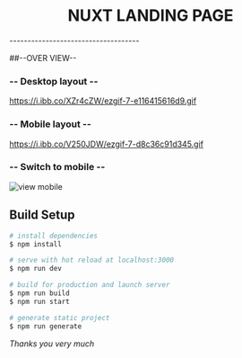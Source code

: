 <h1 align="center">NUXT LANDING PAGE</h1>
<span align="center">------------------------------------</span>

##--OVER VIEW--
### -- Desktop layout --

https://i.ibb.co/XZr4cZW/ezgif-7-e116415616d9.gif

### -- Mobile layout --
https://i.ibb.co/V250JDW/ezgif-7-d8c36c91d345.gif

### -- Switch to mobile --

![view mobile](https://i.ibb.co/vzq1jZr/header.png)


## Build Setup

```bash
# install dependencies
$ npm install

# serve with hot reload at localhost:3000
$ npm run dev

# build for production and launch server
$ npm run build
$ npm run start

# generate static project
$ npm run generate
```

<i>Thanks you very much</i>
